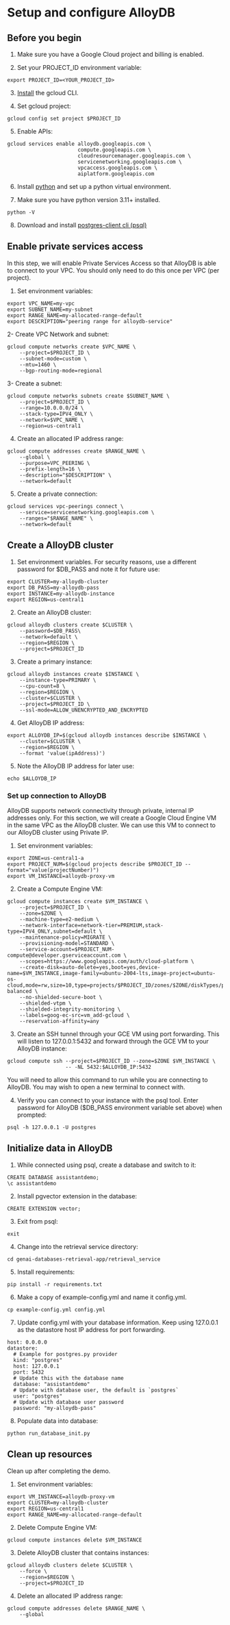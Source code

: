 # Setup and configure AlloyDB
## Before you begin

1. Make sure you have a Google Cloud project and billing is enabled.

2. Set your PROJECT_ID environment variable:
```
export PROJECT_ID=<YOUR_PROJECT_ID>
```

3. [Install](https://cloud.google.com/sdk/docs/install) the gcloud CLI.

4. Set gcloud project:
```
gcloud config set project $PROJECT_ID
```
5. Enable APIs:
```
gcloud services enable alloydb.googleapis.com \
                       compute.googleapis.com \
                       cloudresourcemanager.googleapis.com \
                       servicenetworking.googleapis.com \
                       vpcaccess.googleapis.com \
                       aiplatform.googleapis.com
```

6. Install [python](https://cloud.google.com/python/docs/setup#installing_python) and set up a python virtual environment.

7. Make sure you have python version 3.11+ installed.

```
python -V
```

8. Download and install [postgres-client cli (psql)](https://www.timescale.com/blog/how-to-install-psql-on-mac-ubuntu-debian-windows/)

## Enable private services access
In this step, we will enable Private Services Access so that AlloyDB is able to connect to your VPC. You should only need to do this once per VPC (per project).

1. Set environment variables:
```
export VPC_NAME=my-vpc
export SUBNET_NAME=my-subnet
export RANGE_NAME=my-allocated-range-default
export DESCRIPTION="peering range for alloydb-service"
```
2- Create VPC Network and subnet:
```
gcloud compute networks create $VPC_NAME \
    --project=$PROJECT_ID \
    --subnet-mode=custom \
    --mtu=1460 \
    --bgp-routing-mode=regional
```
3- Create a subnet:
```
gcloud compute networks subnets create $SUBNET_NAME \
    --project=$PROJECT_ID \
    --range=10.0.0.0/24 \
    --stack-type=IPV4_ONLY \
    --network=$VPC_NAME \
    --region=us-central1
```

4. Create an allocated IP address range:
```
gcloud compute addresses create $RANGE_NAME \
    --global \
    --purpose=VPC_PEERING \
    --prefix-length=16 \
    --description="$DESCRIPTION" \
    --network=default
```

5. Create a private connection:
```
gcloud services vpc-peerings connect \
    --service=servicenetworking.googleapis.com \
    --ranges="$RANGE_NAME" \
    --network=default
```

## Create a AlloyDB cluster
1. Set environment variables. For security reasons, use a different password for $DB_PASS and note it for future use:
```
export CLUSTER=my-alloydb-cluster
export DB_PASS=my-alloydb-pass
export INSTANCE=my-alloydb-instance
export REGION=us-central1
```

2. Create an AlloyDB cluster:
```
gcloud alloydb clusters create $CLUSTER \
    --password=$DB_PASS\
    --network=default \
    --region=$REGION \
    --project=$PROJECT_ID
```

3. Create a primary instance:
```
gcloud alloydb instances create $INSTANCE \
    --instance-type=PRIMARY \
    --cpu-count=8 \
    --region=$REGION \
    --cluster=$CLUSTER \
    --project=$PROJECT_ID \
    --ssl-mode=ALLOW_UNENCRYPTED_AND_ENCRYPTED
```

4. Get AlloyDB IP address:
```
export ALLOYDB_IP=$(gcloud alloydb instances describe $INSTANCE \
    --cluster=$CLUSTER \
    --region=$REGION \
    --format 'value(ipAddress)')
```
5. Note the AlloyDB IP address for later use:
```
echo $ALLOYDB_IP
```

### Set up connection to AlloyDB
AlloyDB supports network connectivity through private, internal IP addresses only. For this section, we will create a Google Cloud Engine VM in the same VPC as the AlloyDB cluster. We can use this VM to connect to our AlloyDB cluster using Private IP.

1. Set environment variables:
```
export ZONE=us-central1-a
export PROJECT_NUM=$(gcloud projects describe $PROJECT_ID --format="value(projectNumber)")
export VM_INSTANCE=alloydb-proxy-vm
```

2. Create a Compute Engine VM:
```
gcloud compute instances create $VM_INSTANCE \
    --project=$PROJECT_ID \
    --zone=$ZONE \
    --machine-type=e2-medium \
    --network-interface=network-tier=PREMIUM,stack-type=IPV4_ONLY,subnet=default \
    --maintenance-policy=MIGRATE \
    --provisioning-model=STANDARD \
    --service-account=$PROJECT_NUM-compute@developer.gserviceaccount.com \
    --scopes=https://www.googleapis.com/auth/cloud-platform \
    --create-disk=auto-delete=yes,boot=yes,device-name=$VM_INSTANCE,image-family=ubuntu-2004-lts,image-project=ubuntu-os-cloud,mode=rw,size=10,type=projects/$PROJECT_ID/zones/$ZONE/diskTypes/pd-balanced \
    --no-shielded-secure-boot \
    --shielded-vtpm \
    --shielded-integrity-monitoring \
    --labels=goog-ec-src=vm_add-gcloud \
    --reservation-affinity=any
```

3. Create an SSH tunnel through your GCE VM using port forwarding. This will listen to 127.0.0.1:5432 and forward through the GCE VM to your AlloyDB instance:
```
gcloud compute ssh --project=$PROJECT_ID --zone=$ZONE $VM_INSTANCE \
                   -- -NL 5432:$ALLOYDB_IP:5432
```
You will need to allow this command to run while you are connecting to AlloyDB. You may wish to open a new terminal to connect with.

4. Verify you can connect to your instance with the psql tool. Enter password for AlloyDB ($DB_PASS environment variable set above) when prompted:
```
psql -h 127.0.0.1 -U postgres
```

## Initialize data in AlloyDB

1. While connected using psql, create a database and switch to it:
```
CREATE DATABASE assistantdemo;
\c assistantdemo
```

2. Install pgvector extension in the database:
```
CREATE EXTENSION vector;
```

3. Exit from psql:
```
exit
```

4. Change into the retrieval service directory:
```
cd genai-databases-retrieval-app/retrieval_service
```

5. Install requirements:
```
pip install -r requirements.txt
```

6. Make a copy of example-config.yml and name it config.yml.
```
cp example-config.yml config.yml
```

7. Update config.yml with your database information. Keep using 127.0.0.1 as the datastore host IP address for port forwarding.
```
host: 0.0.0.0
datastore:
  # Example for postgres.py provider
  kind: "postgres"
  host: 127.0.0.1
  port: 5432
  # Update this with the database name
  database: "assistantdemo"
  # Update with database user, the default is `postgres`
  user: "postgres"
  # Update with database user password
  password: "my-alloydb-pass"
```

8. Populate data into database:
```
python run_database_init.py
```

## Clean up resources
Clean up after completing the demo.

1. Set environment variables:
```
export VM_INSTANCE=alloydb-proxy-vm
export CLUSTER=my-alloydb-cluster
export REGION=us-central1
export RANGE_NAME=my-allocated-range-default
```

2. Delete Compute Engine VM:
```
gcloud compute instances delete $VM_INSTANCE
```

3. Delete AlloyDB cluster that contains instances:
```
gcloud alloydb clusters delete $CLUSTER \
    --force \
    --region=$REGION \
    --project=$PROJECT_ID
```

4. Delete an allocated IP address range:
```
gcloud compute addresses delete $RANGE_NAME \
    --global
```

